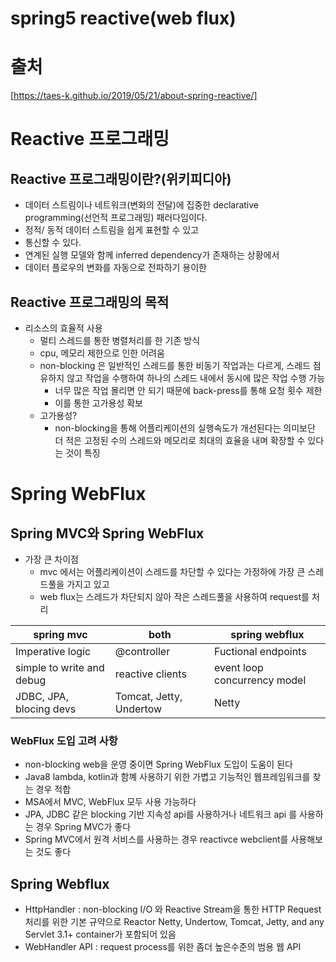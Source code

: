 # spring5 reactive(web flux)

# 출처
[https://taes-k.github.io/2019/05/21/about-spring-reactive/]

# Reactive 프로그래밍
## Reactive 프로그래밍이란?(위키피디아)
- 데이터 스트림이나 네트워크(변화의 전달)에 집중한 declarative programming(선언적 프로그래밍) 패러다임이다.
- 정적/ 동적 데이터 스트림을 쉽게 표현할 수 있고
- 통신할 수 있다.
- 연계된 실행 모델와 함께 inferred dependency가 존재하는 상황에서
- 데이터 플로우의 변화를 자동으로 전파하기 용이한

## Reactive 프로그래밍의 목적
- 리소스의 효율적 사용
  - 멀티 스레드를 통한 병렬처리를 한 기존 방식
  - cpu, 메모리 제한으로 인한 어려움
  - non-blocking 은 일반적인 스레드를 통한 비동기 작업과는 다르게, 스레드 점유하지 않고 작업을 수행하여 하나의 스레드 내에서 동시에 많은 작업 수행 가능
    - 너무 많은 작업 몰리면 안 되기 때문에 back-press를 통해 요청 횟수 제한
    - 이를 통한 고가용성 확보
  - 고가용성?
    - non-blocking을 통해 어플리케이션의 실행속도가 개선된다는 의미보단 더 적은 고정된 수의 스레드와 메모리로 최대의 효율을 내며 확장할 수 있다는 것이 특징
# Spring WebFlux
## Spring MVC와 Spring WebFlux
- 가장 큰 차이점
  - mvc 에서는 어플리케이션이 스레드를 차단할 수 있다는 가정하에 가장 큰 스레드풀을 가지고 있고
  - web flux는 스레드가 차단되지 않아 작은 스레드풀을 사용하여 request를 처리


|spring mvc|both|spring webflux|
|---|---|---|
|Imperative logic|@controller|Fuctional endpoints|
|simple to write and debug|reactive clients|event loop concurrency model|
|JDBC, JPA, blocing devs|Tomcat, Jetty, Undertow|Netty|

### WebFlux 도입 고려 사항
- non-blocking web을 운영 중이면 Spring WebFlux 도입이 도움이 된다
- Java8 lambda, kotlin과 함꼐 사용하기 위한 가볍고 기능적인 웹프레임워크를 찾는 경우 적합
- MSA에서 MVC, WebFlux 모두 사용 가능하다
- JPA, JDBC 같은 blocking 기반 지속성 api를 사용하거나 네트워크 api 를 사용하는 경우 Spring MVC가 좋다
- Spring MVC에서 원격 서비스를 사용하는 경우 reactivce webclient를 사용해보는 것도 좋다

## Spring Webflux
- HttpHandler : non-blocking I/O 와 Reactive Stream을 통한 HTTP Request 처리를 위한 기본 규약으로 Reactor Netty, Undertow, Tomcat, Jetty, and any Servlet 3.1+ container가 포함되어 있음
- WebHandler API : request process를 위한 좀더 높은수준의 범용 웹 API


